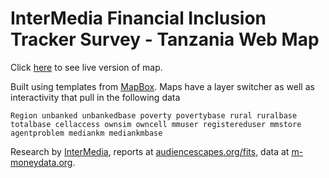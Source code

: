 # InterMedia Financial Inclusion Tracker Survey - Tanzania Web Map

Click [here](http://mjrich.github.com/tan-fits) to see live version of map.

Built using templates from [MapBox](http://www.mapbox.com).  Maps have a layer switcher as well as interactivity that pull in the following data

``
Region
unbanked
unbankedbase
poverty
povertybase
rural
ruralbase
totalbase
cellaccess
ownsim
owncell
mmuser
registereduser
mmstore
agentproblem
mediankm
mediankmbase
``

Research by [InterMedia](http://www.intermedia.org), reports at [audiencescapes.org/fits](http://www.audiencescapes.org/fits), data at [m-moneydata.org](http://www.m-moneydata.org).

